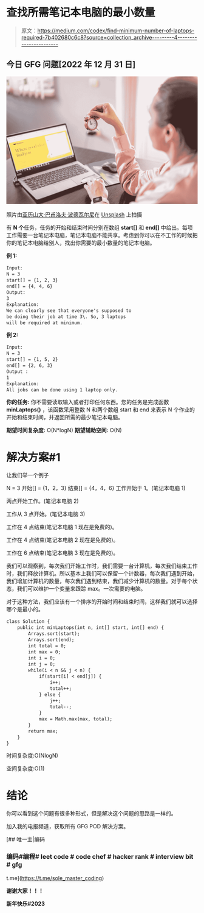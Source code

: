 # 查找所需笔记本电脑的最小数量

> 原文：<https://medium.com/codex/find-minimum-number-of-laptops-required-7b402680c6c8?source=collection_archive---------4----------------------->

## 今日 GFG 问题[2022 年 12 月 31 日]

![](img/5b3190ba632c1bb15088fb2f574dce31.png)

照片由[亚历山大·巴甫洛夫·波德瓦尔尼](https://unsplash.com/@freestockpro?utm_source=medium&utm_medium=referral)在 [Unsplash](https://unsplash.com?utm_source=medium&utm_medium=referral) 上拍摄

有 **N 个**任务，任务的开始和结束时间分别在数组 **start[]** 和 **end[]** 中给出。每项工作需要一台笔记本电脑，笔记本电脑不能共享。考虑到你可以在不工作的时候把你的笔记本电脑给别人，找出你需要的最小数量的笔记本电脑。

**例 1:**

```
Input:
N = 3
start[] = {1, 2, 3}
end[] = {4, 4, 6}
Output:
3
Explanation:
We can clearly see that everyone's supposed to
be doing their job at time 3\. So, 3 laptops
will be required at minimum.
```

**例 2:**

```
Input:
N = 3
start[] = {1, 5, 2}
end[] = {2, 6, 3}
Output :
1
Explanation:
All jobs can be done using 1 laptop only.
```

**你的任务:**
你不需要读取输入或者打印任何东西。您的任务是完成函数 **minLaptops()** ，该函数采用整数 N 和两个数组 start 和 end 来表示 N 个作业的开始和结束时间，并返回所需的最少笔记本电脑。

**期望时间复杂度:** O(N*logN)
**期望辅助空间:** O(N)

# 解决方案#1

让我们举一个例子

N = 3
开始[] = {1，2，3}
结束[] = {4，4，6}
工作开始于 1。(笔记本电脑 1)

两点开始工作。(笔记本电脑 2)

工作从 3 点开始。(笔记本电脑 3)

工作在 4 点结束(笔记本电脑 1 现在是免费的)。

工作在 4 点结束(笔记本电脑 2 现在是免费的)。

工作在 6 点结束(笔记本电脑 3 现在是免费的)。

我们可以观察到，每次我们开始工作时，我们需要一台计算机，每次我们结束工作时，我们释放计算机。所以基本上我们可以保留一个计数器，每次我们遇到开始，我们增加计算机的数量，每次我们遇到结束，我们减少计算机的数量。对于每个状态，我们可以维护一个变量来跟踪 max。一次需要的电脑。

对于这种方法，我们应该有一个排序的开始时间和结束时间，这样我们就可以选择哪个是最小的。

```
class Solution {
    public int minLaptops(int n, int[] start, int[] end) {
        Arrays.sort(start);
        Arrays.sort(end);
        int total = 0;
        int max = 0;
        int i = 0;
        int j = 0;
        while(i < n && j < n) {
            if(start[i] < end[j]) {
                i++;
                total++;
            } else {
                j++;
                total--;
            }
            max = Math.max(max, total);
        }
        return max;
    }
}
```

时间复杂度:O(NlogN)

空间复杂度:O(1)

# 结论

你可以看到这个问题有很多种形式，但是解决这个问题的思路是一样的。

加入我的电报频道，获取所有 GFG POD 解决方案。

 [## 唯一主|编码

### 编码#编程# leet code # code chef # hacker rank # interview bit # gfg

t.me](https://t.me/sole_master_coding) 

**谢谢大家！！！**

**新年快乐#2023**
